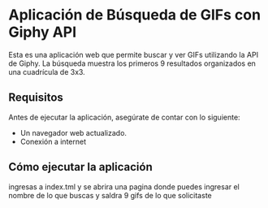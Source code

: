 # Aplicación de Búsqueda de GIFs con Giphy API

Esta es una aplicación web que permite buscar y ver GIFs utilizando la API de Giphy. La búsqueda muestra los primeros 9 resultados organizados en una cuadrícula de 3x3.

## **Requisitos**

Antes de ejecutar la aplicación, asegúrate de contar con lo siguiente:
- Un navegador web actualizado.
- Conexión a internet

## **Cómo ejecutar la aplicación**

ingresas a index.tml y se abrira una pagina donde puedes ingresar el nombre de lo que buscas y saldra 9 gifs de lo que solicitaste 
